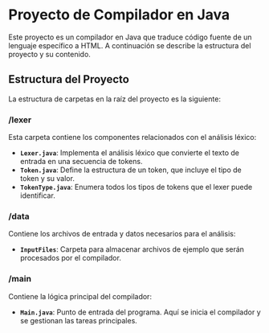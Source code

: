 # Proyecto de Compilador en Java

Este proyecto es un compilador en Java que traduce código fuente de un lenguaje específico a HTML. A continuación se describe la estructura del proyecto y su contenido.

## Estructura del Proyecto

La estructura de carpetas en la raíz del proyecto es la siguiente:

### /lexer

Esta carpeta contiene los componentes relacionados con el análisis léxico:

- **`Lexer.java`**: Implementa el análisis léxico que convierte el texto de entrada en una secuencia de tokens.
- **`Token.java`**: Define la estructura de un token, que incluye el tipo de token y su valor.
- **`TokenType.java`**: Enumera todos los tipos de tokens que el lexer puede identificar.

### /data

Contiene los archivos de entrada y datos necesarios para el análisis:

- **`InputFiles`**: Carpeta para almacenar archivos de ejemplo que serán procesados por el compilador.

### /main

Contiene la lógica principal del compilador:

- **`Main.java`**: Punto de entrada del programa. Aquí se inicia el compilador y se gestionan las tareas principales.

